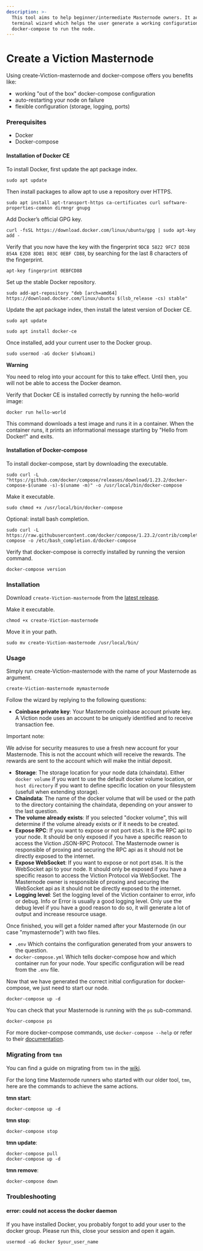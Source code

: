 ```yaml
---
description: >-
  This tool aims to help beginner/intermediate Masternode owners. It acts as a
  terminal wizard which helps the user generate a working configuration for
  docker-compose to run the node.
---
```


# Create a Viction Masternode

Using create-Viction-masternode and docker-compose offers you benefits like:

* working "out of the box" docker-compose configuration
* auto-restarting your node on failure
* flexible configuration (storage, logging, ports)

### Prerequisites <a href="#prerequisites" id="prerequisites"></a>

* Docker
* Docker-compose

#### Installation of Docker CE <a href="#installation-of-docker-ce" id="installation-of-docker-ce"></a>

To install Docker, first update the apt package index.

```
sudo apt update
```

Then install packages to allow apt to use a repository over HTTPS.

```
sudo apt install apt-transport-https ca-certificates curl software-properties-common dirmngr gnupg
```

Add Docker’s official GPG key.

```
curl -fsSL https://download.docker.com/linux/ubuntu/gpg | sudo apt-key add -
```

Verify that you now have the key with the fingerprint `9DC8 5822 9FC7 DD38 854A E2D8 8D81 803C 0EBF CD88`, by searching for the last 8 characters of the fingerprint.

```
apt-key fingerprint 0EBFCD88
```

Set up the stable Docker repository.

```
sudo add-apt-repository "deb [arch=amd64] https://download.docker.com/linux/ubuntu $(lsb_release -cs) stable"
```

Update the apt package index, then install the latest version of Docker CE.

```
sudo apt update

sudo apt install docker-ce
```

Once installed, add your current user to the Docker group.

```
sudo usermod -aG docker $(whoami)
```

**Warning**

You need to relog into your account for this to take effect. Until then, you will not be able to access the Docker deamon.

Verify that Docker CE is installed correctly by running the hello-world image:

```
docker run hello-world
```

This command downloads a test image and runs it in a container. When the container runs, it prints an informational message starting by "Hello from Docker!" and exits.

#### Installation of Docker-compose <a href="#installation-of-docker-compose" id="installation-of-docker-compose"></a>

To install docker-compose, start by downloading the executable.

```
sudo curl -L "https://github.com/docker/compose/releases/download/1.23.2/docker-compose-$(uname -s)-$(uname -m)" -o /usr/local/bin/docker-compose
```

Make it executable.

```
sudo chmod +x /usr/local/bin/docker-compose
```

Optional: install bash completion.

```
sudo curl -L https://raw.githubusercontent.com/docker/compose/1.23.2/contrib/completion/bash/docker-compose -o /etc/bash_completion.d/docker-compose
```

Verify that docker-compose is correctly installed by running the version command.

```
docker-compose version
```

### Installation <a href="#installation" id="installation"></a>

Download `create-Viction-masternode` from the [latest release](https://github.com/BuildOnViction/create-Viction-masternode/releases/latest).

Make it executable.

```
chmod +x create-Viction-masternode
```

Move it in your path.

```
sudo mv create-Viction-masternode /usr/local/bin/
```

### Usage <a href="#usage" id="usage"></a>

Simply run create-Viction-masternode with the name of your Masternode as argument.

```
create-Viction-masternode mymasternode
```

Follow the wizard by replying to the following questions:

* **Coinbase private key**: Your Masternode coinbase account private key. A Viction node uses an account to be uniquely identified and to receive transaction fee.

Important note:

We advise for security measures to use a fresh new account for your Masternode. This is not the account which will receive the rewards. The rewards are sent to the account which will make the initial deposit.

* **Storage**: The storage location for your node data (chaindata). Either `docker volume` if you want to use the default docker volume location, or `host directory` if you want to define specific location on your filesystem (usefull when extending storage).
* **Chaindata**: The name of the docker volume that will be used or the path to the directory containing the chaindata, depending on your answer to the last question.
* **The volume already exists**: If you selected "docker volume", this will determine if the volume already exists or if it needs to be created.
* **Expose RPC**: If you want to expose or not port `8545`. It is the RPC api to your node. It should be only exposed if you have a specific reason to access the Viction JSON-RPC Protocol. The Masternode owner is responsible of proxing and securing the RPC api as it should not be directly exposed to the internet.
* **Expose WebSocket**: If you want to expose or not port `8546`. It is the WebSocket api to your node. It should only be exposed if you have a specific reason to access the Viction Protocol via WebSocket. The Masternode owner is responsible of proxing and securing the WebSocket api as it should not be directly exposed to the internet.
* **Logging level**: Set the logging level of the Viction container to error, info or debug. Info or Error is usually a good logging level. Only use the debug level if you have a good reason to do so, it will generate a lot of output and increase resource usage.

Once finished, you will get a folder named after your Masternode (in our case "mymasternode") with two files.

* `.env` Which contains the configuration generated from your answers to the question.
* `docker-compose.yml` Which tells docker-compose how and which container run for your node. Your specific configuration will be read from the `.env` file.

Now that we have generated the correct initial configuration for docker-compose, we just need to start our node.

```
docker-compose up -d
```

You can check that your Masternode is running with the `ps` sub-command.

```
docker-compose ps
```

For more docker-compose commands, use `docker-compose --help` or refer to their [documentation](https://docs.docker.com/compose/reference/overview/).

### Migrating from `tmn` <a href="#migrating-from-tmn" id="migrating-from-tmn"></a>

You can find a guide on migrating from `tmn` in the [wiki](https://github.com/BuildOnViction/docs/wiki/Migrate-from-tmn-to-docker-compose-with-create-Viction-masternode).

For the long time Masternode runners who started with our older tool, `tmn`, here are the commands to achieve the same actions.

**tmn start**:

```
docker-compose up -d
```

**tmn stop**:

```
docker-compose stop
```

**tmn update**:

```
docker-compose pull
docker-compose up -d
```

**tmn remove**:

```
docker-compose down
```

### Troubleshooting <a href="#troubleshooting" id="troubleshooting"></a>

#### error: could not access the docker daemon <a href="#error-could-not-access-the-docker-daemon" id="error-could-not-access-the-docker-daemon"></a>

If you have installed Docker, you probably forgot to add your user to the docker group. Please run this, close your session and open it again.

```
usermod -aG docker $your_user_name
```
